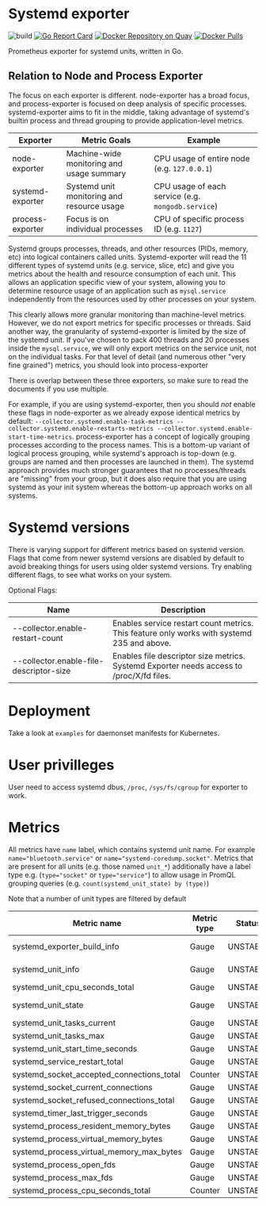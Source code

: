 # Systemd exporter

![build](https://travis-ci.com/povilasv/systemd_exporter.svg?branch=master)
[![Go Report Card](https://goreportcard.com/badge/github.com/povilasv/systemd_exporter)](https://goreportcard.com/report/github.com/povilasv/systemd_exporter)
[![Docker Repository on Quay](https://quay.io/repository/povilasv/systemd_exporter/status "Docker Repository on Quay")](https://quay.io/repository/povilasv/systemd_exporter)
[![Docker Pulls](https://img.shields.io/docker/pulls/povilasv/systemd_exporter.svg?maxAge=604800)](https://hub.docker.com/r/povilasv/systemd_exporter)

Prometheus exporter for systemd units, written in Go.

## Relation to Node and Process Exporter

The focus on each exporter is different. node-exporter has a broad focus, and process-exporter
is focused on deep analysis of specific processes. systemd-exporter aims to fit in the middle, taking 
advantage of systemd's builtin process and thread grouping to provide application-level metrics. 
 
| Exporter         | Metric Goals                                    | Example                     
| ---------------- | ----------------------------------------------- | --------------------------- 
| node-exporter    | Machine-wide monitoring and usage summary       | CPU usage of entire node (e.g. `127.0.0.1`)
| systemd-exporter | Systemd unit monitoring and resource usage      | CPU usage of each service (e.g. `mongodb.service`)       
| process-exporter | Focus is on individual processes                | CPU of specific process ID (e.g. `1127`)

Systemd groups processes, threads, and other resources (PIDs, memory, etc) into logical containers 
called units. Systemd-exporter will read the 11 different types of systemd units (e.g. service, slice, etc)
and give you metrics about the health and resource consumption of each unit. This allows an application
specific view of your system, allowing you to determine resource usage of an application such as 
`mysql.service` independently from the resources used by other processes on your system.

This clearly allows more granular monitoring than machine-level metrics. However, we do not export 
metrics for specific processes or threads. Said another way, the granularity of systemd-exporter is 
limited by the size of the systemd unit. If you've chosen to pack 400 threads and 20 processes inside
the `mysql.service`, we will only export metrics on the service unit, not on the individual tasks. For
that level of detail (and numerous other "very fine grained") metrics, you should look into 
process-exporter  

There is overlap between these three exporters, so make sure to read the documents if you use multiple. 

For example, if you are using systemd-exporter, then you should *not* enable these flags in node-exporter 
as we already expose identical metrics by default: `--collector.systemd.enable-task-metrics --collector.systemd.enable-restarts-metrics
 --collector.systemd.enable-start-time-metrics`. process-exporter has a concept of logically grouping 
processes according to the process names. This is a bottom-up variant of logical process grouping, while 
systemd's approach is top-down (e.g. groups are named and then processes are launched in them). The systemd
approach provides much stronger guarantees that no processes/threads are "missing" from your group, but 
it does also require that you are using systemd as your init system whereas the bottom-up approach works
on all systems.

# Systemd versions

There is varying support for different metrics based on systemd version. 
Flags that come from newer systemd versions are disabled by default to avoid breaking things for users using older systemd versions. Try enabling different flags, to see what works on your system.

Optional Flags:

Name     | Description | 
---------|-------------|
--collector.enable-restart-count | Enables service restart count metrics. This feature only works with systemd 235 and above.
--collector.enable-file-descriptor-size | Enables file descriptor size metrics. Systemd Exporter needs access to /proc/X/fd files.

# Deployment

Take a look at `examples` for daemonset manifests for Kubernetes.

# User privilleges

User need to access systemd dbus, `/proc`, `/sys/fs/cgroup` for exporter to work.

# Metrics

All metrics have `name` label, which contains systemd unit name. For example 
`name="bluetooth.service"` or `name="systemd-coredump.socket"`. Metrics that 
are present for all units (e.g. those named `unit_*`) additionally have a 
label type e.g. (`type="socket"` or `type="service"`) to allow usage in 
PromQL grouping queries (e.g. `count(systemd_unit_state) by (type)`)

Note that a number of unit types are filtered by default

Metric name                               | Metric type | Status      | Cardinality |
----------------------------------------- | ----------- | ----------- | ----------- |
systemd_exporter_build_info               | Gauge       |  UNSTABLE   | 1 per systemd-exporter 
systemd_unit_info                         | Gauge       |  UNSTABLE   | 1 per service + 1 per mount 
systemd_unit_cpu_seconds_total            | Gauge       |  UNSTABLE   | 2 per mount|scope|slice|socket|swap {mode="system|user"}         
systemd_unit_state                        | Gauge       |  UNSTABLE   | 5 per unit {state="activating|active|deactivating|failed|inactive}            
systemd_unit_tasks_current                | Gauge       |  UNSTABLE
systemd_unit_tasks_max                    | Gauge       |  UNSTABLE
systemd_unit_start_time_seconds           | Gauge       |  UNSTABLE
systemd_service_restart_total             | Gauge       |  UNSTABLE
systemd_socket_accepted_connections_total | Counter     |  UNSTABLE   | 1 per socket
systemd_socket_current_connections        | Gauge       |  UNSTABLE   | 1 per socket
systemd_socket_refused_connections_total  | Gauge       |  UNSTABLE
systemd_timer_last_trigger_seconds        | Gauge       |  UNSTABLE
systemd_process_resident_memory_bytes     | Gauge       |  UNSTABLE   | 1 per service
systemd_process_virtual_memory_bytes      | Gauge       |  UNSTABLE   | 1 per service
systemd_process_virtual_memory_max_bytes  | Gauge       |  UNSTABLE   | 1 per service
systemd_process_open_fds                  | Gauge       |  UNSTABLE   | 1 per service
systemd_process_max_fds                   | Gauge       |  UNSTABLE   | 1 per service
systemd_process_cpu_seconds_total         | Counter     |  UNSTABLE   | 1 per service

